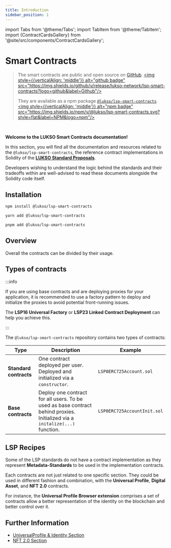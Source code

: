 ```yaml
---
title: Introduction
sidebar_position: 1
---
```


import Tabs from '@theme/Tabs';
import TabItem from '@theme/TabItem';
import {ContractCardsGallery} from '@site/src/components/ContractCardsGallery';

# Smart Contracts

> The smart contracts are public and open source on [GitHub](https://github.com/lukso-network/lsp-smart-contracts). <a href="https://github.com/lukso-network/lsp-smart-contracts" target="_blank" rel="noopener noreferrer"><img style={{verticalAlign: 'middle'}} alt="github badge" src="https://img.shields.io/github/v/release/lukso-network/lsp-smart-contracts?logo=github&label=Github"/></a>
>
> They are available as a npm package [`@lukso/lsp-smart-contracts`](https://www.npmjs.com/package/@lukso/lsp-smart-contracts). <a href="https://www.npmjs.com/package/@lukso/lsp-smart-contracts" target="_blank" rel="noopener noreferrer"><img style={{verticalAlign: 'middle'}} alt="npm badge" src="https://img.shields.io/npm/v/@lukso/lsp-smart-contracts.svg?style=flat&label=NPM&logo=npm"/></a>

<br/>

**Welcome to the LUKSO Smart Contracts documentation!**

In this section, you will find all the documentation and resources related to the `@lukso/lsp-smart-contracts`, the reference contract implementations in Solidity of the **[LUKSO Standard Proposals](../standards/introduction.md)**.

Developers wishing to understand the logic behind the standards and their tradeoffs within are well-advised to read these documents alongside the Solidity code itself.

## Installation

<Tabs>
  <TabItem value="npm" label="npm">

```bash
npm install @lukso/lsp-smart-contracts
```

  </TabItem>

  <TabItem value="yarn" label="yarn">

```bash
yarn add @lukso/lsp-smart-contracts
```

  </TabItem>

  <TabItem value="pnpm" label="pnpm">

```bash
pnpm add @lukso/lsp-smart-contracts
```

  </TabItem>

</Tabs>

## Overview

Overall the contracts can be divided by their usage.

<ContractCardsGallery />


## Types of contracts

:::info

If you are using base contracts and are deploying proxies for your application, it is recommended to use a factory pattern to deploy and initialize the proxies to avoid potential front-running issues. 

The **LSP16 Universal Factory** or **LSP23 Linked Contract Deployment** can help you achieve this.

:::

The `@lukso/lsp-smart-contracts` repository contains two types of contracts:

| Type                   | Description                                                                                                                 | Example                     |
| ---------------------- | --------------------------------------------------------------------------------------------------------------------------- | --------------------------- |
| **Standard contracts** | One contract deployed per user. Deployed and initialized via a `constructor`.                                               | `LSP0ERC725Account.sol`     |
| **Base contracts**     | Deploy one contract for all users. To be used as base contract behind proxies. Initialized via a `initalize(...)` function. | `LSP0ERC725AccountInit.sol` |


## LSP Recipes

Some of the LSP standards do not have a contract implementation as they represent **Metadata-Standards** to be used in the implementation contracts.

Each contracts are not just related to one specific section. They could be used in different fashion and combination, with the **Universal Profile**, **Digital Asset**, and **NFT 2.0** contracts.

For instance, the **Universal Profile Browser extension** comprises a set of contracts allow a better representation of the identity on the blockchain and better control over it.


## Further Information

- [UniversalProfile & Identity Section](https://youtu.be/SbTo_e3l_Lk?t=1727)
- [NFT 2.0 Section](https://youtu.be/hg1Ow6u9QVk)
